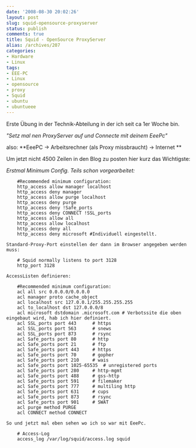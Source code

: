 ```yaml
---
date: '2008-08-30 20:02:26'
layout: post
slug: squid-opensource-proxyserver
status: publish
comments: true
title: Squid - OpenSource ProxyServer
alias: /archives/207
categories:
- Hardware
- Linux
tags:
- EEE-PC
- Linux
- opensource
- proxy
- Squid
- ubuntu
- ubuntueee
---
```


Erste Übung in der Technik-Abteilung in der ich seit ca 1er Woche bin.

_"Setz mal nen ProxyServer auf und Connecte mit deinem EeePc"_

also: **EeePC -> Arbeitsrechner (als Proxy missbraucht) -> Internet **

Um jetzt nicht 4500 Zeilen in den Blog zu posten hier kurz das Wichtigste:

_Erstmal Minimum Config. Teils schon vorgearbeitet:_

```
    #Recommended minimum configuration:
    http_access allow manager localhost
    http_access deny manager
    http_access allow purge localhost
    http_access deny purge
    http_access deny !Safe_ports
    http_access deny CONNECT !SSL_ports
    http_access allow all
    http_access allow localhost
    http_access deny all
    http_access deny microsoft #Individuell eingestellt.
```

    Standard-Proxy-Port einstellen der dann im Browser angegeben werden muss:

```
    # Squid normally listens to port 3128
    http_port 3128
```


    AccessListen definieren:

```
    #Recommended minimum configuration:
    acl all src 0.0.0.0/0.0.0.0
    acl manager proto cache_object
    acl localhost src 127.0.0.1/255.255.255.255
    acl to_localhost dst 127.0.0.0/8
    acl microsoft dstdomain .microsoft.com # Verbotssite die oben eingebaut wird, hab ich hier definiert.
    acl SSL_ports port 443		# https
    acl SSL_ports port 563		# snews
    acl SSL_ports port 873		# rsync
    acl Safe_ports port 80		# http
    acl Safe_ports port 21		# ftp
    acl Safe_ports port 443		# https
    acl Safe_ports port 70		# gopher
    acl Safe_ports port 210		# wais
    acl Safe_ports port 1025-65535	# unregistered ports
    acl Safe_ports port 280		# http-mgmt
    acl Safe_ports port 488		# gss-http
    acl Safe_ports port 591		# filemaker
    acl Safe_ports port 777		# multiling http
    acl Safe_ports port 631		# cups
    acl Safe_ports port 873		# rsync
    acl Safe_ports port 901		# SWAT
    acl purge method PURGE
    acl CONNECT method CONNECT
```

    So und jetzt mal eben sehen wo ich so war mit EeePc.

```
    # Access-Log
    access_log /var/log/squid/access.log squid
```

